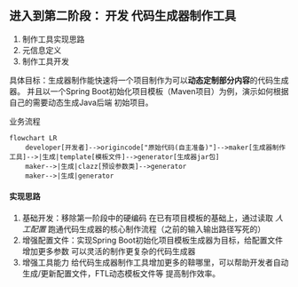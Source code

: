 ## 进入到第二阶段： 开发 代码生成器制作工具
1. 制作工具实现思路
2. 元信息定义
3. 制作工具开发

具体目标：生成器制作能快速将一个项目制作为可以**动态定制部分内容**的代码生成器。
并且以一个Spring Boot初始化项目模板（Maven项目）为例，演示如何根据自己的需要动态生成Java后端
初始项目。

业务流程
```mermaid
flowchart LR
    developer[开发者]-->origincode["原始代码(自主准备)"]-->maker[生成器制作工具]-->|生成|template[模板文件]-->generator[生成器jar包]
    maker-->|生成|clazz[预设参数类]-->generator
    maker-->|生成|generator
```
#### 实现思路
1. 基础开发：移除第一阶段中的硬编码 在已有项目模板的基础上，通过读取 _人工配置_ 
跑通代码生成器的核心制作流程（之前的输入输出路径写死的）
2. 增强配置文件：实现Spring Boot初始化项目模板生成器为目标，给配置文件增加更多参数
可以灵活的制作更复杂的代码生成器
3. 增强工具能力 给代码生成器制作工具增加更多的鞥哪里，可以帮助开发者自动生成/更新配置文件，FTL动态模板文件等
提高制作效率。

